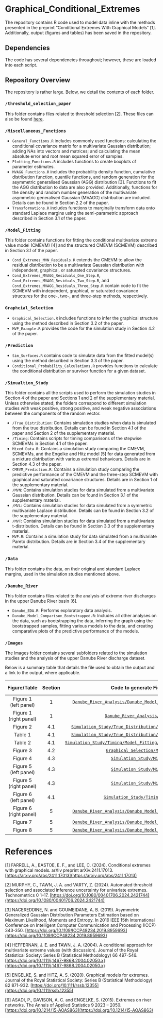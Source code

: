 # **Graphical_Conditional_Extremes**

The repository contains R code used to model data inline with the methods presented in the preprint “Conditional Extremes With Graphical Models” [1]. Additionally, output (figures and tables) has been saved in the repository.

## **Dependencies**

The code has several dependencies throughout; however, these are loaded into each script.

## **Repository Overview**

The repository is rather large. Below, we detail the contents of each folder.

### `/threshold_selection_paper`

This folder contains files related to threshold selection [2]. These files can also be found [here](https://github.com/conor-murphy4/automated_threshold_selection/tree/main/src).

### `/Miscellaneous_Functions`

- `General_Functions.R` includes commonly used functions: calculating the conditional covariance matrix for a multivariate Gaussian distribution; adding NAs into vectors and matrices; and calculating the mean absolute error and root mean squared error of samples.
- `Plotting_Functions.R` includes functions to create boxplots of parameter estimates.
- `MVAGG_Functions.R` includes the probability density function, cumulative distribution function, quantile functions, and random generation for the asymmetric generalised Gaussian (AGG) distribution [3]. Functions to fit the AGG distribution to data are also provided. Additionally, functions for the density and random number generation of the multivariate asymmetric generalised Gaussian (MVAGG) distribution are included. Details can be found in Section 2.2 of the paper.
- `Transformations.R` includes functions to marginally transform data onto standard Laplace margins using the semi-parametric approach described in Section 3.1 of the paper.

### `/Model_Fitting`

This folder contains functions for fitting the conditional multivariate extreme value model (CMEVM) [4] and the structured CMEVM (SCMEVM) described in Section 3.1 of the paper. 

- `Cond_Extremes_MVN_Residuals.R` extends the CMEVM to allow the residual distribution to be a multivariate Gaussian distribution with independent, graphical, or saturated covariance structures.
- `Cond_Extremes_MVAGG_Residuals_One_Step.R`, `Cond_Extremes_MVAGG_Residuals_Two_Step.R`, and `Cond_Extremes_MVAGG_Residuals_Three_Step.R` contain code to fit the SCMEVM with independent, graphical, or saturated covariance structures for the one-, two-, and three-step methods, respectively.

### `Graphcial_Selection`

- `Graphical_Selection.R` includes functions to infer the graphical structure using the method described in Section 3.2 of the paper.
- `MVP_Example.R` provides the code for the simulation study in Section 4.2 of the paper.


### `/Prediction`

- `Sim_Surfaces.R` contains code to simulate data from the fitted model(s) using the method described in Section 3.3 of the paper.
- `Conditional_Probability_Calculations.R` provides functions to calculate the conditional distribution or survivor function for a given dataset.

### `/Simualtion_Study`

This folder contains all the scripts used to perform the simulation studies in Section 4 of the paper and Sections 1 and 2 of the supplementary material. Unless otherwise stated, the folders correspond to different simulation studies with weak positive, strong positive, and weak negative associations between the components of the random vector.

- `/True_Distribution`: Contains simulation studies when data is simulated from the true distribution. Details can be found in Section 4.1 of the paper and Section 2 of the supplementary material.
- `/Timing`: Contains scripts for timing comparisons of the stepwise SCMEVMs in Section 4.1 of the paper.
- `Mixed_Data.R`: Contains a simulation study comparing the CMEVM, SCMEVMs, and the Engelke and Hitz model [5] for data generated from a mixture distribution with various extremal behaviours. Details are in Section 4.3 of the paper.
- `CMEVM_Prediction.R`: Contains a simulation study comparing the predictive performance of the CMEVM and the three-step SCMEVM with graphical and saturated covariance structures. Details are in Section 1 of the supplementary material.
- `/MVN`: Contains simulation studies for data simulated from a multivariate Gaussian distribution. Details can be found in Section 3.1 of the supplementary material.
- `/MVL`: Contains simulation studies for data simulated from a symmetric multivariate Laplace distribution. Details can be found in Section 3.2 of the supplementary material.
- `/MVT`: Contains simulation studies for data simulated from a multivariate t-distribution. Details can be found in Section 3.3 of the supplementary material.
- `MVP.R`: Contains a simulation study for data simulated from a multivariate Pareto distribution. Details are in Section 3.4 of the supplementary material.

### `/Data`

This folder contains the data, on their original and standard Laplace margins, used in the simulation studies mentioned above.

### `/Danube_River`

This folder contains files related to the analysis of extreme river discharges in the upper Danube River basin [6].

- `Danube_EDA.R`: Performs exploratory data analysis.
- `Danube_Model_Comparison_Bootstrapped.R`: Includes all other analyses on the data, such as bootstrapping the data, inferring the graph using the bootstrapped samples, fitting various models to the data, and creating comparative plots of the predictive performance of the models.

### `/Images`

The Images folder contains several subfolders related to the simulation studies and the analysis of the upper Danube River discharge dataset.

Below is a summary table that details the file used to obtain the output and a link to the output, where applicable. 

| Figure/Table | Section | Code to generate Figure/Table | Link to Output | 
| :-----: | :-----: | :-----: | :-----: |
| Figure 1 <br>(left panel) | 1 | [`Danube_River_Analysis/Danube_Model_Comparison_Bootstrapped.R`](https://github.com/AidenFarrell/Graphical_Conditional_Extremes/blob/main/Danube_River_Analysis/Danube_Model_Comparison_Bootstrapped.R) | [Figure](https://github.com/AidenFarrell/Graphical_Conditional_Extremes/blob/main/Images/Danube/Bootstrapped_Ouput/Danube_River.pdf) | 
| Figure 1 <br>(right panel) | 1 | [`Danube_River_Analysis/Danube_EDA.R`](https://github.com/AidenFarrell/Graphical_Conditional_Extremes/blob/main/Danube_River_Analysis/Danube_EDA.R) | [Figure](https://github.com/AidenFarrell/Graphical_Conditional_Extremes/blob/main/Images/Danube/Inference_On_Data/EDA.pdf) |
| Figure 2 | 4.1 | [`Simulation_Study/True_Distribution/True_Dist_Low_Dependence.R`](https://github.com/AidenFarrell/Graphical_Conditional_Extremes/blob/main/Simulation_Study/True_Distribution/True_Dist_Low_Dependence.R) | [Figure](https://github.com/AidenFarrell/Graphical_Conditional_Extremes/blob/main/Images/Simulation_Study/True_Distribution/Low_Dependence/Alpha.pdf) | 
| Table 1 | 4.1 | [`Simulation_Study/True_Distribution/True_Dist_Low_Dependence.R`](https://github.com/AidenFarrell/Graphical_Conditional_Extremes/blob/main/Simulation_Study/True_Distribution/True_Dist_Low_Dependence.R) | N/A | 
| Table 2 | 4.1 | [`Simulation_Study/Timing/Model_Fitting/Timing_Large_Sparse_Graphs.R`](https://github.com/AidenFarrell/Graphical_Conditional_Extremes/blob/main/Simulation_Study/Timing/Model_Fitting/Timing_Large_Sparse_Graphs.R) | N/A | 
| Figure 3 | 4.2 | [`Graphical_Selection/MVP_Example.R`](https://github.com/AidenFarrell/Graphical_Conditional_Extremes/blob/main/Graphical_Selection/MVP_Example.R) | [Folder](https://github.com/AidenFarrell/Graphical_Conditional_Extremes/tree/main/Images/Simulation_Study/Graphical_Selection) | 
| Figure 4 | 4.3 | [`Simulation_Study/Mixed_Data.R`](https://github.com/AidenFarrell/Graphical_Conditional_Extremes/blob/main/Simulation_Study/Mixed_Data.R) | [Figure](https://github.com/AidenFarrell/Graphical_Conditional_Extremes/blob/main/Images/Simulation_Study/Mixed_Data/Gamma.pdf) | 
| Figure 5 <br>(left panel) | 4.3 | [`Simulation_Study/Mixed_Data.R`](https://github.com/AidenFarrell/Graphical_Conditional_Extremes/blob/main/Simulation_Study/Mixed_Data.R) | [Figure](https://github.com/AidenFarrell/Graphical_Conditional_Extremes/blob/main/Images/Simulation_Study/Mixed_Data/Probabilities/Site_3/Prob_5.pdf) |
| Figure 5 <br>(right panel) | 4.3 | [`Simulation_Study/Mixed_Data.R`](https://github.com/AidenFarrell/Graphical_Conditional_Extremes/blob/main/Simulation_Study/Mixed_Data.R) | [Figure](https://github.com/AidenFarrell/Graphical_Conditional_Extremes/blob/main/Images/Simulation_Study/Mixed_Data/Probabilities/Site_3/Prob_6.pdf) |
| Figure 6 <br>(left panel) | 4.1 | [`Simulation_Study/Timing/Time_plot.R`](https://github.com/AidenFarrell/Graphical_Conditional_Extremes/blob/main/Simulation_Study/Timing/Time_plot.R) | [Figure](https://github.com/AidenFarrell/Graphical_Conditional_Extremes/blob/main/Images/Simulation_Study/Time_Graph.pdf) | 
| Figure 6 <br>(right panel) | 5 | [`Danube_River_Analysis/Danube_Model_Comparison_Bootstrapped.R`](https://github.com/AidenFarrell/Graphical_Conditional_Extremes/blob/main/Danube_River_Analysis/Danube_Model_Comparison_Bootstrapped.R) | [Figure](https://github.com/AidenFarrell/Graphical_Conditional_Extremes/blob/main/Images/Danube/Bootstrapped_Ouput/Danube_Inferred_Glasso_Residuals.pdf) | 
| Figure 7 | 5 | [`Danube_River_Analysis/Danube_Model_Comparison_Bootstrapped.R`](https://github.com/AidenFarrell/Graphical_Conditional_Extremes/blob/main/Danube_River_Analysis/Danube_Model_Comparison_Bootstrapped.R) | [Figure](https://github.com/AidenFarrell/Graphical_Conditional_Extremes/blob/main/Images/Danube/Bootstrapped_Ouput/Chi_Comp.pdf) | 
| Figure 8 | 5 | [`Danube_River_Analysis/Danube_Model_Comparison_Bootstrapped.R`](https://github.com/AidenFarrell/Graphical_Conditional_Extremes/blob/main/Danube_River_Analysis/Danube_Model_Comparison_Bootstrapped.R) | [Figure](https://github.com/AidenFarrell/Graphical_Conditional_Extremes/blob/main/Images/Danube/Bootstrapped_Ouput/Bias_ETA_80_CMEVM_Graph.pdf) | 

# **References**

[1] FARRELL, A., EASTOE, E. F., and LEE, C. (2024). Conditional extremes with graphical models. arXiv preprint arXiv:2411.17013. [https://arxiv.org/abs/2411.17013](https://arxiv.org/abs/2411.17013)

[2] MURPHY, C., TAWN, J. A. and VARTY, Z. (2024). Automated threshold selection and associated inference uncertainty for univariate extremes. Technometrics 0 1–17. [https://doi.org/10.1080/00401706.2024.2421744](https://doi.org/10.1080/00401706.2024.2421744)

[3] NACEREDDINE, N. and GOUMEIDANE, A. B. (2019). Asymmetric Generalized Gaussian Distribution Parameters Estimation based on Maximum Likelihood, Moments and Entropy. In 2019 IEEE 15th International Conference on Intelligent Computer Communication and Processing (ICCP) 343-350. [https://doi.org/10.1109/ICCP48234.2019.8959693](https://doi.org/10.1109/ICCP48234.2019.8959693)

[4] HEFFERNAN, J. E. and TAWN, J. A. (2004). A conditional approach for multivariate extreme values (with discussion). Journal of the Royal Statistical Society: Series B (Statistical Methodology) 66 497-546. [https://doi.org/10.1111/j.1467-9868.2004.02050.x](https://doi.org/10.1111/j.1467-9868.2004.02050.x)

[5] ENGELKE, S. and HITZ, A. S. (2020). Graphical models for extremes. Journal of the Royal Statistical Society: Series B (Statistical Methodology) 82 871-932. [https://doi.org/10.1111/rssb.12355](https://doi.org/10.1111/rssb.12355)

[6] ASADI, P., DAVISON, A. C. and ENGELKE, S. (2015). Extremes on river networks. The Annals of Applied Statistics 9 2023 – 2050. [https://doi.org/10.1214/15-AOAS863](https://doi.org/10.1214/15-AOAS863)

